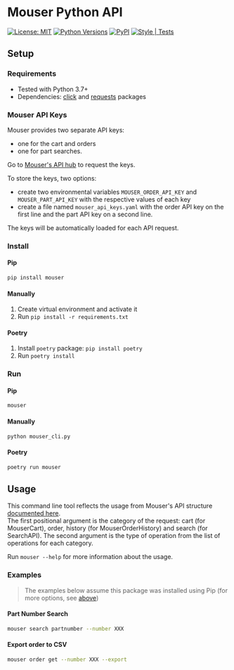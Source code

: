 # Mouser Python API

[![License: MIT](https://img.shields.io/badge/license-MIT-green.svg)](https://github.com/sparkmicro/mouser-api/blob/main/LICENSE)
[![Python Versions](https://raw.githubusercontent.com/sparkmicro/Ki-nTree/master/images/python_versions.svg)](https://www.python.org/)
[![PyPI](https://img.shields.io/pypi/v/mouser)](https://pypi.org/project/mouser/)
[![Style | Tests](https://github.com/sparkmicro/mouser-api/actions/workflows/tests.yaml/badge.svg)](https://github.com/sparkmicro/mouser-api/actions)

## Setup

### Requirements

* Tested with Python 3.7+
* Dependencies: [click](https://click.palletsprojects.com/en/8.0.x/) and [requests](https://docs.python-requests.org/en/master/) packages

### Mouser API Keys

Mouser provides two separate API keys:
* one for the cart and orders
* one for part searches.

Go to [Mouser's API hub](https://www.mouser.com/api-hub/) to request the keys.

To store the keys, two options:
* create two environmental variables `MOUSER_ORDER_API_KEY` and `MOUSER_PART_API_KEY` with the respective values of each key
* create a file named `mouser_api_keys.yaml` with the order API key on the first line and the part API key on a second line.

The keys will be automatically loaded for each API request.

### Install

#### Pip

``` bash
pip install mouser
```

#### Manually

1. Create virtual environment and activate it
2. Run `pip install -r requirements.txt`

#### Poetry

1. Install `poetry` package: `pip install poetry`
2. Run `poetry install`

### Run

#### Pip

```bash
mouser
```

#### Manually

```bash
python mouser_cli.py
```

#### Poetry

```bash
poetry run mouser
```

## Usage

This command line tool reflects the usage from Mouser's API structure [documented here](https://api.mouser.com/api/docs/ui/index#/).  
The first positional argument is the category of the request: cart (for MouserCart), order, history (for MouserOrderHistory) and search (for SearchAPI).
The second argument is the type of operation from the list of operations for each category.

Run `mouser --help` for more information about the usage.

### Examples
> The examples below assume this package was installed using Pip (for more options, see [above](#run))

#### Part Number Search
```bash
mouser search partnumber --number XXX
```

#### Export order to CSV
``` bash
mouser order get --number XXX --export
```
